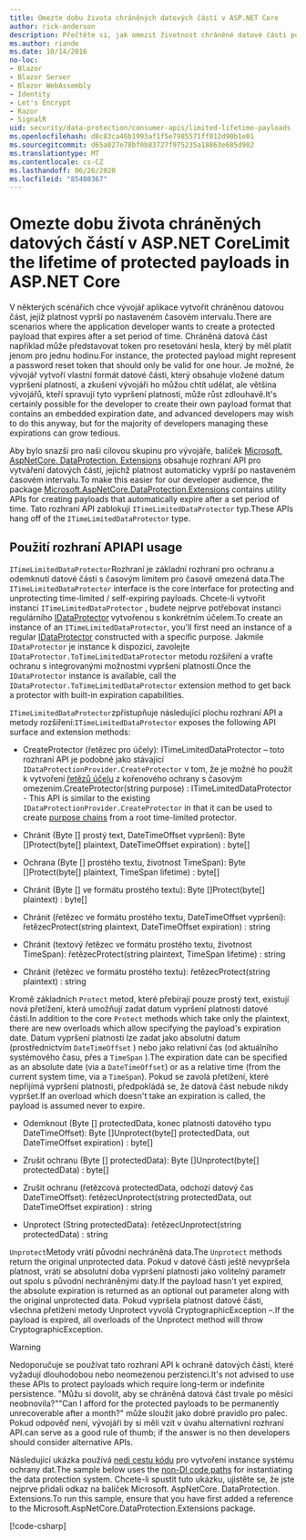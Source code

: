 ```yaml
---
title: Omezte dobu života chráněných datových částí v ASP.NET Core
author: rick-anderson
description: Přečtěte si, jak omezit životnost chráněné datové části pomocí ASP.NET Core rozhraní API ochrany dat.
ms.author: riande
ms.date: 10/14/2016
no-loc:
- Blazor
- Blazor Server
- Blazor WebAssembly
- Identity
- Let's Encrypt
- Razor
- SignalR
uid: security/data-protection/consumer-apis/limited-lifetime-payloads
ms.openlocfilehash: d8c83ca46b1993af1f5e7985571ff012d90b1e01
ms.sourcegitcommit: d65a027e78bf0b83727f975235a18863e685d902
ms.translationtype: MT
ms.contentlocale: cs-CZ
ms.lasthandoff: 06/26/2020
ms.locfileid: "85408367"
---
```

# <a name="limit-the-lifetime-of-protected-payloads-in-aspnet-core"></a><span data-ttu-id="3e88b-103">Omezte dobu života chráněných datových částí v ASP.NET Core</span><span class="sxs-lookup"><span data-stu-id="3e88b-103">Limit the lifetime of protected payloads in ASP.NET Core</span></span>

<span data-ttu-id="3e88b-104">V některých scénářích chce vývojář aplikace vytvořit chráněnou datovou část, jejíž platnost vyprší po nastaveném časovém intervalu.</span><span class="sxs-lookup"><span data-stu-id="3e88b-104">There are scenarios where the application developer wants to create a protected payload that expires after a set period of time.</span></span> <span data-ttu-id="3e88b-105">Chráněná datová část například může představovat token pro resetování hesla, který by měl platit jenom pro jednu hodinu.</span><span class="sxs-lookup"><span data-stu-id="3e88b-105">For instance, the protected payload might represent a password reset token that should only be valid for one hour.</span></span> <span data-ttu-id="3e88b-106">Je možné, že vývojář vytvoří vlastní formát datové části, který obsahuje vložené datum vypršení platnosti, a zkušení vývojáři ho můžou chtít udělat, ale většina vývojářů, kteří spravují tyto vypršení platnosti, může růst zdlouhavě.</span><span class="sxs-lookup"><span data-stu-id="3e88b-106">It's certainly possible for the developer to create their own payload format that contains an embedded expiration date, and advanced developers may wish to do this anyway, but for the majority of developers managing these expirations can grow tedious.</span></span>

<span data-ttu-id="3e88b-107">Aby bylo snazší pro naši cílovou skupinu pro vývojáře, balíček [Microsoft. AspNetCore. DataProtection. Extensions](https://www.nuget.org/packages/Microsoft.AspNetCore.DataProtection.Extensions/) obsahuje rozhraní API pro vytváření datových částí, jejichž platnost automaticky vyprší po nastaveném časovém intervalu.</span><span class="sxs-lookup"><span data-stu-id="3e88b-107">To make this easier for our developer audience, the package [Microsoft.AspNetCore.DataProtection.Extensions](https://www.nuget.org/packages/Microsoft.AspNetCore.DataProtection.Extensions/) contains utility APIs for creating payloads that automatically expire after a set period of time.</span></span> <span data-ttu-id="3e88b-108">Tato rozhraní API zablokují `ITimeLimitedDataProtector` typ.</span><span class="sxs-lookup"><span data-stu-id="3e88b-108">These APIs hang off of the `ITimeLimitedDataProtector` type.</span></span>

## <a name="api-usage"></a><span data-ttu-id="3e88b-109">Použití rozhraní API</span><span class="sxs-lookup"><span data-stu-id="3e88b-109">API usage</span></span>

<span data-ttu-id="3e88b-110">`ITimeLimitedDataProtector`Rozhraní je základní rozhraní pro ochranu a odemknutí datové části s časovým limitem pro časově omezená data.</span><span class="sxs-lookup"><span data-stu-id="3e88b-110">The `ITimeLimitedDataProtector` interface is the core interface for protecting and unprotecting time-limited / self-expiring payloads.</span></span> <span data-ttu-id="3e88b-111">Chcete-li vytvořit instanci `ITimeLimitedDataProtector` , budete nejprve potřebovat instanci regulárního [IDataProtector](xref:security/data-protection/consumer-apis/overview) vytvořenou s konkrétním účelem.</span><span class="sxs-lookup"><span data-stu-id="3e88b-111">To create an instance of an `ITimeLimitedDataProtector`, you'll first need an instance of a regular [IDataProtector](xref:security/data-protection/consumer-apis/overview) constructed with a specific purpose.</span></span> <span data-ttu-id="3e88b-112">Jakmile `IDataProtector` je instance k dispozici, zavolejte `IDataProtector.ToTimeLimitedDataProtector` metodu rozšíření a vraťte ochranu s integrovanými možnostmi vypršení platnosti.</span><span class="sxs-lookup"><span data-stu-id="3e88b-112">Once the `IDataProtector` instance is available, call the `IDataProtector.ToTimeLimitedDataProtector` extension method to get back a protector with built-in expiration capabilities.</span></span>

<span data-ttu-id="3e88b-113">`ITimeLimitedDataProtector`zpřístupňuje následující plochu rozhraní API a metody rozšíření:</span><span class="sxs-lookup"><span data-stu-id="3e88b-113">`ITimeLimitedDataProtector` exposes the following API surface and extension methods:</span></span>

* <span data-ttu-id="3e88b-114">CreateProtector (řetězec pro účely): ITimeLimitedDataProtector – toto rozhraní API je podobné jako stávající `IDataProtectionProvider.CreateProtector` v tom, že je možné ho použít k vytvoření [řetězů účelu](xref:security/data-protection/consumer-apis/purpose-strings) z kořenového ochrany s časovým omezením.</span><span class="sxs-lookup"><span data-stu-id="3e88b-114">CreateProtector(string purpose) : ITimeLimitedDataProtector - This API is similar to the existing `IDataProtectionProvider.CreateProtector` in that it can be used to create [purpose chains](xref:security/data-protection/consumer-apis/purpose-strings) from a root time-limited protector.</span></span>

* <span data-ttu-id="3e88b-115">Chránit (Byte [] prostý text, DateTimeOffset vypršení): Byte []</span><span class="sxs-lookup"><span data-stu-id="3e88b-115">Protect(byte[] plaintext, DateTimeOffset expiration) : byte[]</span></span>

* <span data-ttu-id="3e88b-116">Ochrana (Byte [] prostého textu, životnost TimeSpan): Byte []</span><span class="sxs-lookup"><span data-stu-id="3e88b-116">Protect(byte[] plaintext, TimeSpan lifetime) : byte[]</span></span>

* <span data-ttu-id="3e88b-117">Chránit (Byte [] ve formátu prostého textu): Byte []</span><span class="sxs-lookup"><span data-stu-id="3e88b-117">Protect(byte[] plaintext) : byte[]</span></span>

* <span data-ttu-id="3e88b-118">Chránit (řetězec ve formátu prostého textu, DateTimeOffset vypršení): řetězec</span><span class="sxs-lookup"><span data-stu-id="3e88b-118">Protect(string plaintext, DateTimeOffset expiration) : string</span></span>

* <span data-ttu-id="3e88b-119">Chránit (textový řetězec ve formátu prostého textu, životnost TimeSpan): řetězec</span><span class="sxs-lookup"><span data-stu-id="3e88b-119">Protect(string plaintext, TimeSpan lifetime) : string</span></span>

* <span data-ttu-id="3e88b-120">Chránit (řetězec ve formátu prostého textu): řetězec</span><span class="sxs-lookup"><span data-stu-id="3e88b-120">Protect(string plaintext) : string</span></span>

<span data-ttu-id="3e88b-121">Kromě základních `Protect` metod, které přebírají pouze prostý text, existují nová přetížení, která umožňují zadat datum vypršení platnosti datové části.</span><span class="sxs-lookup"><span data-stu-id="3e88b-121">In addition to the core `Protect` methods which take only the plaintext, there are new overloads which allow specifying the payload's expiration date.</span></span> <span data-ttu-id="3e88b-122">Datum vypršení platnosti lze zadat jako absolutní datum (prostřednictvím `DateTimeOffset` ) nebo jako relativní čas (od aktuálního systémového času, přes a `TimeSpan` ).</span><span class="sxs-lookup"><span data-stu-id="3e88b-122">The expiration date can be specified as an absolute date (via a `DateTimeOffset`) or as a relative time (from the current system time, via a `TimeSpan`).</span></span> <span data-ttu-id="3e88b-123">Pokud se zavolá přetížení, které nepřijímá vypršení platnosti, předpokládá se, že datová část nebude nikdy vypršet.</span><span class="sxs-lookup"><span data-stu-id="3e88b-123">If an overload which doesn't take an expiration is called, the payload is assumed never to expire.</span></span>

* <span data-ttu-id="3e88b-124">Odemknout (Byte [] protectedData, konec platnosti datového typu DateTimeOffset): Byte []</span><span class="sxs-lookup"><span data-stu-id="3e88b-124">Unprotect(byte[] protectedData, out DateTimeOffset expiration) : byte[]</span></span>

* <span data-ttu-id="3e88b-125">Zrušit ochranu (Byte [] protectedData): Byte []</span><span class="sxs-lookup"><span data-stu-id="3e88b-125">Unprotect(byte[] protectedData) : byte[]</span></span>

* <span data-ttu-id="3e88b-126">Zrušit ochranu (řetězcová protectedData, odchozí datový čas DateTimeOffset): řetězec</span><span class="sxs-lookup"><span data-stu-id="3e88b-126">Unprotect(string protectedData, out DateTimeOffset expiration) : string</span></span>

* <span data-ttu-id="3e88b-127">Unprotect (String protectedData): řetězec</span><span class="sxs-lookup"><span data-stu-id="3e88b-127">Unprotect(string protectedData) : string</span></span>

<span data-ttu-id="3e88b-128">`Unprotect`Metody vrátí původní nechráněná data.</span><span class="sxs-lookup"><span data-stu-id="3e88b-128">The `Unprotect` methods return the original unprotected data.</span></span> <span data-ttu-id="3e88b-129">Pokud v datové části ještě nevypršela platnost, vrátí se absolutní doba vypršení platnosti jako volitelný parametr out spolu s původní nechráněnými daty.</span><span class="sxs-lookup"><span data-stu-id="3e88b-129">If the payload hasn't yet expired, the absolute expiration is returned as an optional out parameter along with the original unprotected data.</span></span> <span data-ttu-id="3e88b-130">Pokud vypršela platnost datové části, všechna přetížení metody Unprotect vyvolá CryptographicException –.</span><span class="sxs-lookup"><span data-stu-id="3e88b-130">If the payload is expired, all overloads of the Unprotect method will throw CryptographicException.</span></span>

>[!WARNING]
> <span data-ttu-id="3e88b-131">Nedoporučuje se používat tato rozhraní API k ochraně datových částí, které vyžadují dlouhodobou nebo neomezenou perzistenci.</span><span class="sxs-lookup"><span data-stu-id="3e88b-131">It's not advised to use these APIs to protect payloads which require long-term or indefinite persistence.</span></span> <span data-ttu-id="3e88b-132">"Můžu si dovolit, aby se chráněná datová část trvale po měsíci neobnovila?"</span><span class="sxs-lookup"><span data-stu-id="3e88b-132">"Can I afford for the protected payloads to be permanently unrecoverable after a month?"</span></span> <span data-ttu-id="3e88b-133">může sloužit jako dobré pravidlo pro palec. Pokud odpověď není, vývojáři by si měli vzít v úvahu alternativní rozhraní API.</span><span class="sxs-lookup"><span data-stu-id="3e88b-133">can serve as a good rule of thumb; if the answer is no then developers should consider alternative APIs.</span></span>

<span data-ttu-id="3e88b-134">Následující ukázka používá [nedi cestu kódu](xref:security/data-protection/configuration/non-di-scenarios) pro vytvoření instance systému ochrany dat.</span><span class="sxs-lookup"><span data-stu-id="3e88b-134">The sample below uses the [non-DI code paths](xref:security/data-protection/configuration/non-di-scenarios) for instantiating the data protection system.</span></span> <span data-ttu-id="3e88b-135">Chcete-li spustit tuto ukázku, ujistěte se, že jste nejprve přidali odkaz na balíček Microsoft. AspNetCore. DataProtection. Extensions.</span><span class="sxs-lookup"><span data-stu-id="3e88b-135">To run this sample, ensure that you have first added a reference to the Microsoft.AspNetCore.DataProtection.Extensions package.</span></span>

[!code-csharp[](limited-lifetime-payloads/samples/limitedlifetimepayloads.cs)]
